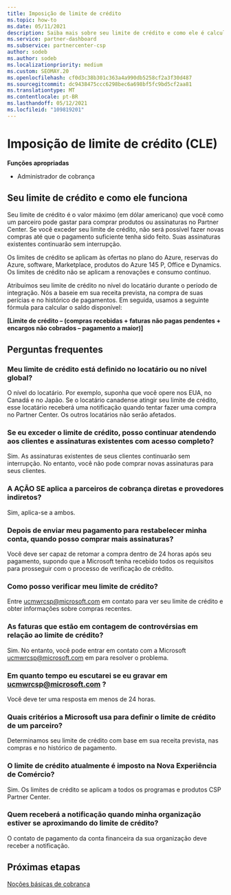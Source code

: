 ```yaml
---
title: Imposição de limite de crédito
ms.topic: how-to
ms.date: 05/11/2021
description: Saiba mais sobre seu limite de crédito e como ele é calculado. Inclui perguntas frequentes.
ms.service: partner-dashboard
ms.subservice: partnercenter-csp
author: sodeb
ms.author: sodeb
ms.localizationpriority: medium
ms.custom: SEOMAY.20
ms.openlocfilehash: cf0d3c38b301c363a4a990db5258cf2a3f30d487
ms.sourcegitcommit: dc9438475ccc6298bec6a698bf5fc9bd5cf2aa81
ms.translationtype: MT
ms.contentlocale: pt-BR
ms.lasthandoff: 05/12/2021
ms.locfileid: "109819201"
---
```

# <a name="credit-limit-enforcement-cle"></a>Imposição de limite de crédito (CLE)

**Funções apropriadas**

- Administrador de cobrança

## <a name="your-credit-limit-and-how-it-works"></a>Seu limite de crédito e como ele funciona

Seu limite de crédito é o valor máximo (em dólar americano) que você como um parceiro pode gastar para comprar produtos ou assinaturas no Partner Center. Se você exceder seu limite de crédito, não será possível fazer novas compras até que o pagamento suficiente tenha sido feito. Suas assinaturas existentes continuarão sem interrupção.

Os limites de crédito se aplicam às ofertas no plano do Azure, reservas do Azure, software, Marketplace, produtos do Azure 145 P, Office e Dynamics. Os limites de crédito não se aplicam a renovações e consumo contínuo.

Atribuímos seu limite de crédito no nível do locatário durante o período de integração. Nós a baseie em sua receita prevista, na compra de suas perícias e no histórico de pagamentos. Em seguida, usamos a seguinte fórmula para calcular o saldo disponível:

**[Limite de crédito – (compras recebidas + faturas não pagas pendentes + encargos não cobrados – pagamento a maior)]**

## <a name="frequently-asked-questions"></a>Perguntas frequentes

### <a name="is-my-credit-limit-set-at-the-tenant-or-global-level"></a>Meu limite de crédito está definido no locatário ou no nível global?

O nível do locatário. Por exemplo, suponha que você opere nos EUA, no Canadá e no Japão. Se o locatário canadense atingir seu limite de crédito, esse locatário receberá uma notificação quando tentar fazer uma compra no Partner Center. Os outros locatários não serão afetados. 

### <a name="if-i-exceed-my-credit-limit-can-i-continue-servicing-existing-customers-and-subscriptions-with-full-access"></a>Se eu exceder o limite de crédito, posso continuar atendendo aos clientes e assinaturas existentes com acesso completo?

Sim. As assinaturas existentes de seus clientes continuarão sem interrupção. No entanto, você não pode comprar novas assinaturas para seus clientes.

### <a name="does-cle-apply-to-both-direct-bill-partners-and-indirect-providers"></a>A AÇÃO SE aplica a parceiros de cobrança diretas e provedores indiretos?

Sim, aplica-se a ambos.

### <a name="after-i-submit-my-payment-to-reinstate-my-account-when-can-i-purchase-more-subscriptions"></a>Depois de enviar meu pagamento para restabelecer minha conta, quando posso comprar mais assinaturas? 

Você deve ser capaz de retomar a compra dentro de 24 horas após seu pagamento, supondo que a Microsoft tenha recebido todos os requisitos para prosseguir com o processo de verificação de crédito.

### <a name="how-can-i-check-my-credit-limit"></a>Como posso verificar meu limite de crédito?

Entre [ucmwrcsp@microsoft.com](mailto:ucmwrcsp@microsoft.com) em contato para ver seu limite de crédito e obter informações sobre compras recentes.

### <a name="do-invoices-that-are-in-dispute-count-against-the-credit-limit"></a>As faturas que estão em contagem de controvérsias em relação ao limite de crédito?

Sim. No entanto, você pode entrar em contato com a Microsoft [ucmwrcsp@microsoft.com](mailto:ucmwrcsp@microsoft.com) em para resolver o problema.

### <a name="how-soon-will-i-hear-back-if-i-write-to-ucmwrcspmicrosoftcom"></a>Em quanto tempo eu escutarei se eu gravar em ucmwrcsp@microsoft.com ?

Você deve ter uma resposta em menos de 24 horas. 

### <a name="what-criteria-does-microsoft-use-for-setting-a-partners-credit-limit"></a>Quais critérios a Microsoft usa para definir o limite de crédito de um parceiro?

Determinamos seu limite de crédito com base em sua receita prevista, nas compras e no histórico de pagamento.

### <a name="is-the-credit-limit-currently-enforced-on-the-new-commerce-experience"></a>O limite de crédito atualmente é imposto na Nova Experiência de Comércio?

Sim. Os limites de crédito se aplicam a todos os programas e produtos CSP Partner Center.

### <a name="who-will-receive-the-notification-when-my-organization-is-nearing-its-credit-limit"></a>Quem receberá a notificação quando minha organização estiver se aproximando do limite de crédito?

O contato de pagamento da conta financeira da sua organização deve receber a notificação.

## <a name="next-steps"></a>Próximas etapas

[Noções básicas de cobrança](./billing-basics.md)
